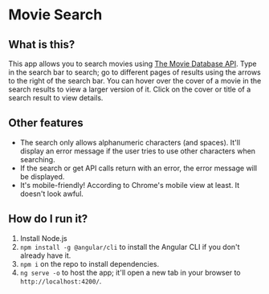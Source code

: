 # Movie Search

## What is this?
This app allows you to search movies using [The Movie Database API](https://developers.themoviedb.org/3/getting-started/introduction). Type in the search bar to search; go to different pages of results using the arrows to the right of the search bar. You can hover over the cover of a movie in the search results to view a larger version of it. Click on the cover or title of a search result to view details.

## Other features
- The search only allows alphanumeric characters (and spaces). It'll display an error message if the user tries to use other characters when searching.
- If the search or get API calls return with an error, the error message will be displayed.
- It's mobile-friendly! According to Chrome's mobile view at least. It doesn't look awful.

## How do I run it?
1. Install Node.js
2. `npm install -g @angular/cli` to install the Angular CLI if you don't already have it.
3. `npm i` on the repo to install dependencies.
4. `ng serve -o` to host the app; it'll open a new tab in your browser to `http://localhost:4200/`.
